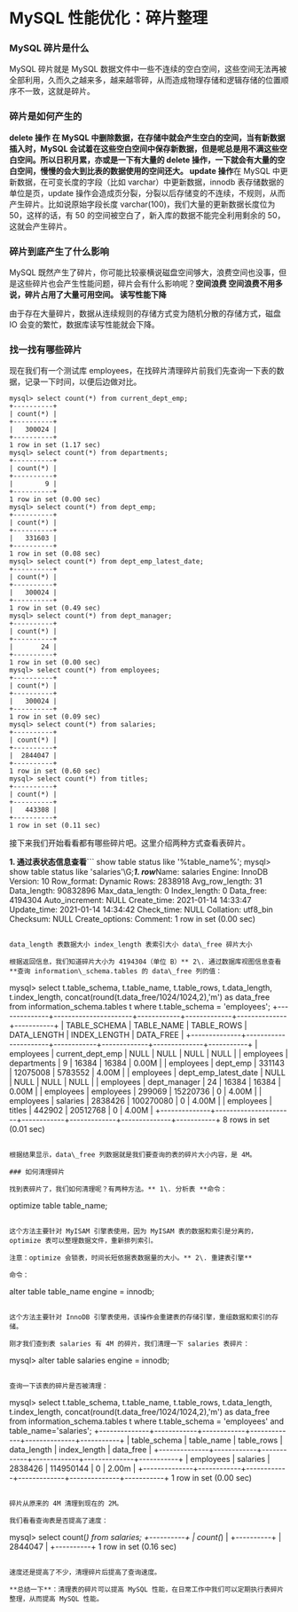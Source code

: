 # MySQL 性能优化：碎片整理

### MySQL 碎片是什么

MySQL 碎片就是 MySQL 数据文件中一些不连续的空白空间，这些空间无法再被全部利用，久而久之越来多，越来越零碎，从而造成物理存储和逻辑存储的位置顺序不一致，这就是碎片。

### 碎片是如何产生的

**delete 操作 **在 MySQL 中删除数据，在存储中就会产生空白的空间，当有新数据插入时，MySQL 会试着在这些空白空间中保存新数据，但是呢总是用不满这些空白空间。所以日积月累，亦或是一下有大量的 delete 操作，一下就会有大量的空白空间，慢慢的会大到比表的数据使用的空间还大。** update 操作**在 MySQL 中更新数据，在可变长度的字段（比如 varchar）中更新数据，innodb 表存储数据的单位是页，update 操作会造成页分裂，分裂以后存储变的不连续，不规则，从而产生碎片。比如说原始字段长度 varchar(100)，我们大量的更新数据长度位为 50，这样的话，有 50 的空间被空白了，新入库的数据不能完全利用剩余的 50，这就会产生碎片。

### 碎片到底产生了什么影响

MySQL 既然产生了碎片，你可能比较豪横说磁盘空间够大，浪费空间也没事，但是这些碎片也会产生性能问题，碎片会有什么影响呢？**空间浪费 **空间浪费不用多说，碎片占用了大量可用空间。** 读写性能下降**

由于存在大量碎片，数据从连续规则的存储方式变为随机分散的存储方式，磁盘 IO 会变的繁忙，数据库读写性能就会下降。

### 找一找有哪些碎片

现在我们有一个测试库 employees，在找碎片清理碎片前我们先查询一下表的数据，记录一下时间，以便后边做对比。

```
mysql> select count(*) from current_dept_emp;
+----------+
| count(*) |
+----------+
|   300024 |
+----------+
1 row in set (1.17 sec)
mysql> select count(*) from departments;
+----------+
| count(*) |
+----------+
|        9 |
+----------+
1 row in set (0.00 sec)
mysql> select count(*) from dept_emp;
+----------+
| count(*) |
+----------+
|   331603 |
+----------+
1 row in set (0.08 sec)
mysql> select count(*) from dept_emp_latest_date;
+----------+
| count(*) |
+----------+
|   300024 |
+----------+
1 row in set (0.49 sec)
mysql> select count(*) from dept_manager;
+----------+
| count(*) |
+----------+
|       24 |
+----------+
1 row in set (0.00 sec)
mysql> select count(*) from employees;
+----------+
| count(*) |
+----------+
|   300024 |
+----------+
1 row in set (0.09 sec)
mysql> select count(*) from salaries;
+----------+
| count(*) |
+----------+
|  2844047 |
+----------+
1 row in set (0.60 sec)
mysql> select count(*) from titles;
+----------+
| count(*) |
+----------+
|   443308 |
+----------+
1 row in set (0.11 sec)
```

接下来我们开始看看都有哪些碎片吧。这里介绍两种方式查看表碎片。

**1. 通过表状态信息查看**\`\`\`
show table status like '%table_name%';
mysql> show table status like 'salaries'\\G;***************************1. row***************************Name: salaries
Engine: InnoDB
Version: 10
Row_format: Dynamic
Rows: 2838918
Avg_row_length: 31
Data_length: 90832896
Max_data_length: 0
Index_length: 0
Data_free: 4194304
Auto_increment: NULL
Create_time: 2021-01-14 14:33:47
Update_time: 2021-01-14 14:34:42
Check_time: NULL
Collation: utf8_bin
Checksum: NULL
Create_options:
Comment:
1 row in set (0.00 sec)

```

data_length 表数据大小 index_length 表索引大小 data\_free 碎片大小

根据返回信息，我们知道碎片大小为 4194304（单位 B）** 2\. 通过数据库视图信息查看 **查询 information\_schema.tables 的 data\_free 列的值：

```

mysql> select
t.table_schema,
t.table_name,
t.table_rows,
t.data_length,
t.index_length,
concat(round(t.data_free/1024/1024,2),'m') as data_free
from information_schema.tables t
where t.table_schema = 'employees';
+--------------+----------------------+------------+-------------+--------------+-----------+
| TABLE_SCHEMA | TABLE_NAME           | TABLE_ROWS | DATA_LENGTH | INDEX_LENGTH | DATA_FREE |
+--------------+----------------------+------------+-------------+--------------+-----------+
| employees    | current_dept_emp     |       NULL |        NULL |         NULL | NULL      |
| employees    | departments          |          9 |       16384 |        16384 | 0.00M     |
| employees    | dept_emp             |     331143 |    12075008 |      5783552 | 4.00M     |
| employees    | dept_emp_latest_date |       NULL |        NULL |         NULL | NULL      |
| employees    | dept_manager         |         24 |       16384 |        16384 | 0.00M     |
| employees    | employees            |     299069 |    15220736 |            0 | 4.00M     |
| employees    | salaries             |    2838426 |   100270080 |            0 | 4.00M     |
| employees    | titles               |     442902 |    20512768 |            0 | 4.00M     |
+--------------+----------------------+------------+-------------+--------------+-----------+
8 rows in set (0.01 sec)

```

根据结果显示，data\_free 列数据就是我们要查询的表的碎片大小内容，是 4M。

### 如何清理碎片

找到表碎片了，我们如何清理呢？有两种方法。** 1\. 分析表 **命令：

```

optimize table table_name;

```

这个方法主要针对 MyISAM 引擎表使用，因为 MyISAM 表的数据和索引是分离的，optimize 表可以整理数据文件，重新排列索引。

注意：optimize 会锁表，时间长短依据表数据量的大小。** 2\. 重建表引擎**

命令：

```

alter table table_name engine = innodb;

```

这个方法主要针对 InnoDB 引擎表使用，该操作会重建表的存储引擎，重组数据和索引的存储。

刚才我们查到表 salaries 有 4M 的碎片，我们清理一下 salaries 表碎片：

```

mysql> alter table salaries engine = innodb;

```

查询一下该表的碎片是否被清理：

```

mysql> select
t.table_schema,
t.table_name,
t.table_rows,
t.data_length,
t.index_length,
concat(round(t.data_free/1024/1024,2),'m') as data_free
from information_schema.tables t
where t.table_schema = 'employees' and table_name='salaries';
+--------------+------------+------------+-------------+--------------+-----------+
| table_schema | table_name | table_rows | data_length | index_length | data_free |
+--------------+------------+------------+-------------+--------------+-----------+
| employees    | salaries   |    2838426 |   114950144 |            0 | 2.00m     |
+--------------+------------+------------+-------------+--------------+-----------+
1 row in set (0.00 sec)

```

碎片从原来的 4M 清理到现在的 2M。

我们看看查询表是否提高了速度：

```

mysql> select count(*) from salaries;
+----------+
| count(*) |
+----------+
|  2844047 |
+----------+
1 row in set (0.16 sec)

```

速度还是提高了不少，清理碎片后提高了查询速度。

**总结一下**：清理表的碎片可以提高 MySQL 性能，在日常工作中我们可以定期执行表碎片整理，从而提高 MySQL 性能。
```
